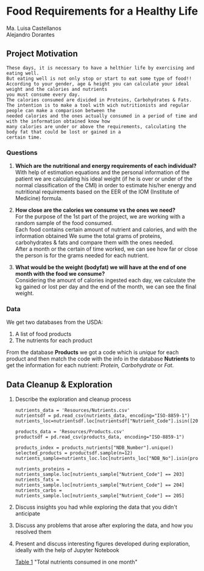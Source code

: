# Food Requirements for a Healthy Life

   Ma. Luisa Castellanos\
   Alejandro Dorantes


## Project Motivation

    These days, it is necessary to have a helthier life by exercising and eating well.
    But eating well is not only stop or start to eat some type of food!!
    According to your gender, age & height you can calculate your ideal weight and the calories and nutrients
    you must consume every day.
    The calories consumed are divided in Proteins, Carbohydrates & Fats.
    The intention is to make a tool with wich nutritionists and regular people can make a comparison between the 
    needed calories and the ones actually consumed in a period of time and with the information obtained know how 
    many calories are under or above the requirements, calculating the body fat that could be lost or gained in a 
    certain time.
    
    
### Questions

1. **Which are the nutritional and energy requirements of each individual?**\
    With help of estimation equations and the personal information of the patient we are calculating his ideal weight (if he is over or     under of the normal classification of the CMI) in order to estimate his/her energy and nutritional requirements based on the EER of     the IOM (Institute of Medicine) formula. 

2. **How close are the calories we consume vs the ones we need?** \
    For the purpose of the 1st part of the project, we are working with a random sample of the food consumed.\
    Each food contains certain amount of nutrient and calories, and with the information obtained We sume the total grams of proteins,       carbohydrates & fats and compare them with the ones needed.\
    After a month or the certain of time worked, we can see how far or close the person is for the grams needed for each nutrient.
    
3. **What would be the weight (bodyfat) we will have at the end of one month with the food we consume?**\
    Considering the amount of calories ingested each day, we calculate the kg gained or lost per day and the end
    of the month, we can see the final weight.

### Data

We get two databases from the USDA:
   1) A list of food products
   2) The nutrients for each product

From the database **Products** we got a code which is *unique* for each product and then match the code with the info in the
database **Nutrients** to get the information for each nutrient: *Protein, Carbohydrate* or *Fat*.


## Data Cleanup & Exploration

1. Describe the exploration and cleanup process

    ```
    nutrients_data = 'Resources/Nutrients.csv'
    nutrientsdf = pd.read_csv(nutrients_data, encoding="ISO-8859-1")
    nutrients_loc=nutrientsdf.loc[nutrientsdf["Nutrient_Code"].isin([203,204,205])] 
    ```
    
    ```
    products_data = 'Resources/Products.csv'
    productsdf = pd.read_csv(products_data, encoding="ISO-8859-1")
    
    products_index = products_nutrients["NDB_Number"].unique()
    selected_products = productsdf.sample(n=12)
    nutrients_sample=nutrients_loc.loc[nutrients_loc["NDB_No"].isin(products_index)]
    
    nutrients_proteins = nutrients_sample.loc[nutrients_sample["Nutrient_Code"] == 203]
    nutrients_fats = nutrients_sample.loc[nutrients_sample["Nutrient_Code"] == 204]
    nutrients_carbs = nutrients_sample.loc[nutrients_sample["Nutrient_Code"] == 205]
    ```

2. Discuss insights you had while exploring the data that you didn't anticipate

3. Discuss any problems that arose after exploring the data, and how you resolved them

4. Present and discuss interesting figures developed during exploration, ideally with the help of Jupyter Notebook

    [Table 1](https://github.com/AlexDora/Tec_Project_1/blob/FinalResults/Nutrients_Consumed.csv)
    "Total nutrients consumed in one month"

